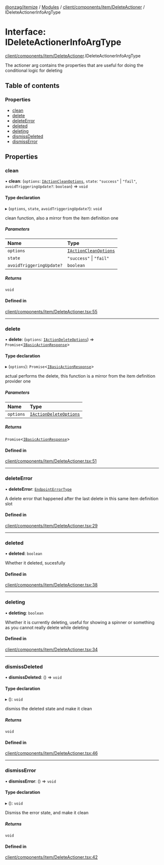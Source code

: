 [@onzag/itemize](../README.md) / [Modules](../modules.md) / [client/components/item/DeleteActioner](../modules/client_components_item_DeleteActioner.md) / IDeleteActionerInfoArgType

# Interface: IDeleteActionerInfoArgType

[client/components/item/DeleteActioner](../modules/client_components_item_DeleteActioner.md).IDeleteActionerInfoArgType

The actioner arg contains the properties that are useful
for doing the conditional logic for deleting

## Table of contents

### Properties

- [clean](client_components_item_DeleteActioner.IDeleteActionerInfoArgType.md#clean)
- [delete](client_components_item_DeleteActioner.IDeleteActionerInfoArgType.md#delete)
- [deleteError](client_components_item_DeleteActioner.IDeleteActionerInfoArgType.md#deleteerror)
- [deleted](client_components_item_DeleteActioner.IDeleteActionerInfoArgType.md#deleted)
- [deleting](client_components_item_DeleteActioner.IDeleteActionerInfoArgType.md#deleting)
- [dismissDeleted](client_components_item_DeleteActioner.IDeleteActionerInfoArgType.md#dismissdeleted)
- [dismissError](client_components_item_DeleteActioner.IDeleteActionerInfoArgType.md#dismisserror)

## Properties

### clean

• **clean**: (`options`: [`IActionCleanOptions`](client_providers_item.IActionCleanOptions.md), `state`: ``"success"`` \| ``"fail"``, `avoidTriggeringUpdate?`: `boolean`) => `void`

#### Type declaration

▸ (`options`, `state`, `avoidTriggeringUpdate?`): `void`

clean function, also a mirror from the item definition one

##### Parameters

| Name | Type |
| :------ | :------ |
| `options` | [`IActionCleanOptions`](client_providers_item.IActionCleanOptions.md) |
| `state` | ``"success"`` \| ``"fail"`` |
| `avoidTriggeringUpdate?` | `boolean` |

##### Returns

`void`

#### Defined in

[client/components/item/DeleteActioner.tsx:55](https://github.com/onzag/itemize/blob/59702dd5/client/components/item/DeleteActioner.tsx#L55)

___

### delete

• **delete**: (`options`: [`IActionDeleteOptions`](client_providers_item.IActionDeleteOptions.md)) => `Promise`\<[`IBasicActionResponse`](client_providers_item.IBasicActionResponse.md)\>

#### Type declaration

▸ (`options`): `Promise`\<[`IBasicActionResponse`](client_providers_item.IBasicActionResponse.md)\>

actual performs the delete, this function is a mirror from the
item definition provider one

##### Parameters

| Name | Type |
| :------ | :------ |
| `options` | [`IActionDeleteOptions`](client_providers_item.IActionDeleteOptions.md) |

##### Returns

`Promise`\<[`IBasicActionResponse`](client_providers_item.IBasicActionResponse.md)\>

#### Defined in

[client/components/item/DeleteActioner.tsx:51](https://github.com/onzag/itemize/blob/59702dd5/client/components/item/DeleteActioner.tsx#L51)

___

### deleteError

• **deleteError**: [`EndpointErrorType`](../modules/base_errors.md#endpointerrortype)

A delete error that happened after the last delete in this same
item definition slot

#### Defined in

[client/components/item/DeleteActioner.tsx:29](https://github.com/onzag/itemize/blob/59702dd5/client/components/item/DeleteActioner.tsx#L29)

___

### deleted

• **deleted**: `boolean`

Whether it deleted, sucesfully

#### Defined in

[client/components/item/DeleteActioner.tsx:38](https://github.com/onzag/itemize/blob/59702dd5/client/components/item/DeleteActioner.tsx#L38)

___

### deleting

• **deleting**: `boolean`

Whether it is currently deleting, useful for showing a spinner or something
as you cannot really delete while deleting

#### Defined in

[client/components/item/DeleteActioner.tsx:34](https://github.com/onzag/itemize/blob/59702dd5/client/components/item/DeleteActioner.tsx#L34)

___

### dismissDeleted

• **dismissDeleted**: () => `void`

#### Type declaration

▸ (): `void`

dismiss the deleted state and make it clean

##### Returns

`void`

#### Defined in

[client/components/item/DeleteActioner.tsx:46](https://github.com/onzag/itemize/blob/59702dd5/client/components/item/DeleteActioner.tsx#L46)

___

### dismissError

• **dismissError**: () => `void`

#### Type declaration

▸ (): `void`

Dismiss the error state, and make it clean

##### Returns

`void`

#### Defined in

[client/components/item/DeleteActioner.tsx:42](https://github.com/onzag/itemize/blob/59702dd5/client/components/item/DeleteActioner.tsx#L42)

